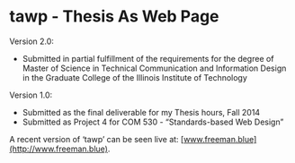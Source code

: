 tawp - Thesis As Web Page
====

Version 2.0:
* Submitted in partial fulfillment of the requirements for the degree of Master of Science in Technical Communication and Information Design in the Graduate College of the Illinois Institute of Technology

Version 1.0:
* Submitted as the final deliverable for my Thesis hours, Fall 2014
* Submitted as Project 4 for COM 530 - “Standards-based Web Design”

A recent version of ‘tawp’ can be seen live at: [www.freeman.blue](http://www.freeman.blue).


